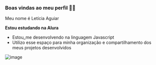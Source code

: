 ### Boas vindas ao meu perfil 💛🌻

Meu nome é Letícia Aguiar

**Estou estudando na Alura**
- Estou_me desenvolvendo na linguagem Javascript
- Utilizo esse espaço para minha organização e compartilhamento dos meus projetos desenvolvidos

![image](https://github.com/user-attachments/assets/a583e8f5-5882-4bdc-906a-fd337d9e7faa) 
